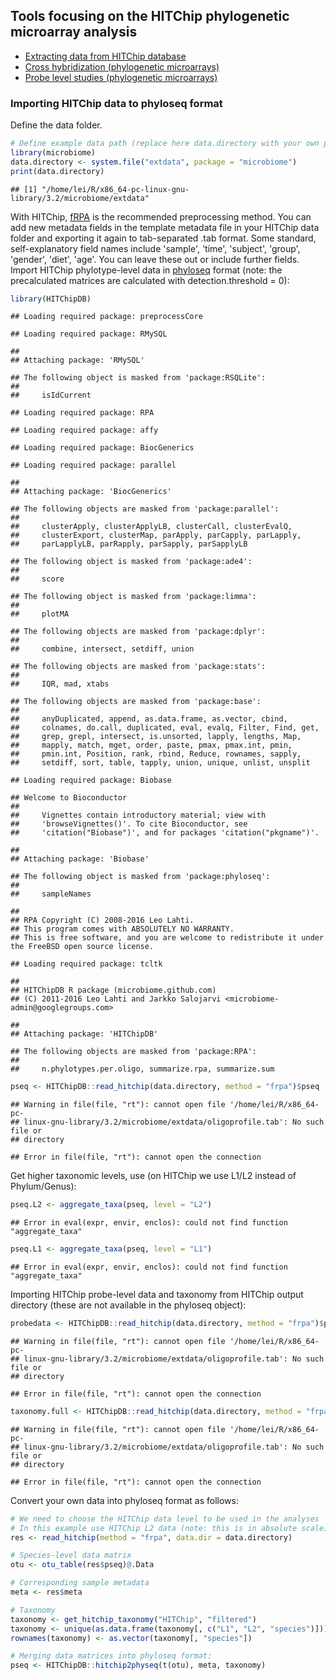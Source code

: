 ## Tools focusing on the HITChip phylogenetic microarray analysis

  * [Extracting data from HITChip database](https://github.com/microbiome/HITChipDB/blob/master/vignettes/vignette.md)
  * [Cross hybridization (phylogenetic microarrays)](Crosshyb.md)
  * [Probe level studies (phylogenetic microarrays)](Probelevel.md)


### Importing HITChip data to phyloseq format

Define the data folder. 


```r
# Define example data path (replace here data.directory with your own path)
library(microbiome)
data.directory <- system.file("extdata", package = "microbiome")
print(data.directory)
```

```
## [1] "/home/lei/R/x86_64-pc-linux-gnu-library/3.2/microbiome/extdata"
```

With HITChip,
[fRPA](http://www.computer.org/csdl/trans/tb/2011/01/ttb2011010217-abs.html)
is the recommended preprocessing method. You can add new metadata
fields in the template metadata file in your HITChip data folder and
exporting it again to tab-separated .tab format. Some standard,
self-explanatory field names include 'sample', 'time', 'subject',
'group', 'gender', 'diet', 'age'. You can leave these out or include
further fields. Import HITChip phylotype-level data in
[phyloseq](https://github.com/joey711/phyloseq) format (note: the
precalculated matrices are calculated with detection.threshold = 0):


```r
library(HITChipDB)
```

```
## Loading required package: preprocessCore
```

```
## Loading required package: RMySQL
```

```
## 
## Attaching package: 'RMySQL'
```

```
## The following object is masked from 'package:RSQLite':
## 
##     isIdCurrent
```

```
## Loading required package: RPA
```

```
## Loading required package: affy
```

```
## Loading required package: BiocGenerics
```

```
## Loading required package: parallel
```

```
## 
## Attaching package: 'BiocGenerics'
```

```
## The following objects are masked from 'package:parallel':
## 
##     clusterApply, clusterApplyLB, clusterCall, clusterEvalQ,
##     clusterExport, clusterMap, parApply, parCapply, parLapply,
##     parLapplyLB, parRapply, parSapply, parSapplyLB
```

```
## The following object is masked from 'package:ade4':
## 
##     score
```

```
## The following object is masked from 'package:limma':
## 
##     plotMA
```

```
## The following objects are masked from 'package:dplyr':
## 
##     combine, intersect, setdiff, union
```

```
## The following objects are masked from 'package:stats':
## 
##     IQR, mad, xtabs
```

```
## The following objects are masked from 'package:base':
## 
##     anyDuplicated, append, as.data.frame, as.vector, cbind,
##     colnames, do.call, duplicated, eval, evalq, Filter, Find, get,
##     grep, grepl, intersect, is.unsorted, lapply, lengths, Map,
##     mapply, match, mget, order, paste, pmax, pmax.int, pmin,
##     pmin.int, Position, rank, rbind, Reduce, rownames, sapply,
##     setdiff, sort, table, tapply, union, unique, unlist, unsplit
```

```
## Loading required package: Biobase
```

```
## Welcome to Bioconductor
## 
##     Vignettes contain introductory material; view with
##     'browseVignettes()'. To cite Bioconductor, see
##     'citation("Biobase")', and for packages 'citation("pkgname")'.
```

```
## 
## Attaching package: 'Biobase'
```

```
## The following object is masked from 'package:phyloseq':
## 
##     sampleNames
```

```
## 
## RPA Copyright (C) 2008-2016 Leo Lahti.
## This program comes with ABSOLUTELY NO WARRANTY.
## This is free software, and you are welcome to redistribute it under the FreeBSD open source license.
```

```
## Loading required package: tcltk
```

```
## 
## HITChipDB R package (microbiome.github.com)
## (C) 2011-2016 Leo Lahti and Jarkko Salojarvi <microbiome-admin@googlegroups.com>
```

```
## 
## Attaching package: 'HITChipDB'
```

```
## The following objects are masked from 'package:RPA':
## 
##     n.phylotypes.per.oligo, summarize.rpa, summarize.sum
```

```r
pseq <- HITChipDB::read_hitchip(data.directory, method = "frpa")$pseq
```

```
## Warning in file(file, "rt"): cannot open file '/home/lei/R/x86_64-pc-
## linux-gnu-library/3.2/microbiome/extdata/oligoprofile.tab': No such file or
## directory
```

```
## Error in file(file, "rt"): cannot open the connection
```

Get higher taxonomic levels, use (on HITChip we use L1/L2 instead of Phylum/Genus):


```r
pseq.L2 <- aggregate_taxa(pseq, level = "L2")
```

```
## Error in eval(expr, envir, enclos): could not find function "aggregate_taxa"
```

```r
pseq.L1 <- aggregate_taxa(pseq, level = "L1")
```

```
## Error in eval(expr, envir, enclos): could not find function "aggregate_taxa"
```

Importing HITChip probe-level data and taxonomy from HITChip
output directory (these are not available in the phyloseq object):


```r
probedata <- HITChipDB::read_hitchip(data.directory, method = "frpa")$probedata
```

```
## Warning in file(file, "rt"): cannot open file '/home/lei/R/x86_64-pc-
## linux-gnu-library/3.2/microbiome/extdata/oligoprofile.tab': No such file or
## directory
```

```
## Error in file(file, "rt"): cannot open the connection
```

```r
taxonomy.full <- HITChipDB::read_hitchip(data.directory, method = "frpa")$taxonomy.full
```

```
## Warning in file(file, "rt"): cannot open file '/home/lei/R/x86_64-pc-
## linux-gnu-library/3.2/microbiome/extdata/oligoprofile.tab': No such file or
## directory
```

```
## Error in file(file, "rt"): cannot open the connection
```

Convert your own data into phyloseq format as follows:


```r
# We need to choose the HITChip data level to be used in the analyses
# In this example use HITChip L2 data (note: this is in absolute scale)
res <- read_hitchip(method = "frpa", data.dir = data.directory)

# Species-level data matrix
otu <- otu_table(res$pseq)@.Data 

# Corresponding sample metadata
meta <- res$meta

# Taxonomy
taxonomy <- get_hitchip_taxonomy("HITChip", "filtered")
taxonomy <- unique(as.data.frame(taxonomy[, c("L1", "L2", "species")]))
rownames(taxonomy) <- as.vector(taxonomy[, "species"])

# Merging data matrices into phyloseq format:
pseq <- HITChipDB::hitchip2physeq(t(otu), meta, taxonomy)
```


